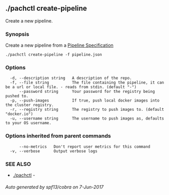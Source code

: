 ## ./pachctl create-pipeline

Create a new pipeline.

### Synopsis


Create a new pipeline from a [Pipeline Specification](../reference/pipeline_spec.html)

```
./pachctl create-pipeline -f pipeline.json
```

### Options

```
  -d, --description string   A description of the repo.
  -f, --file string          The file containing the pipeline, it can be a url or local file. - reads from stdin. (default "-")
      --password string      Your password for the registry being pushed to.
  -p, --push-images          If true, push local docker images into the cluster registry.
  -r, --registry string      The registry to push images to. (default "docker.io")
  -u, --username string      The username to push images as, defaults to your OS username.
```

### Options inherited from parent commands

```
      --no-metrics   Don't report user metrics for this command
  -v, --verbose      Output verbose logs
```

### SEE ALSO
* [./pachctl](./pachctl.md)	 - 

###### Auto generated by spf13/cobra on 7-Jun-2017
